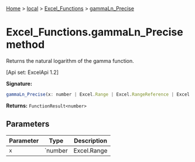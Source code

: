 [Home](./index) &gt; [local](local.md) &gt; [Excel\_Functions](local.excel_functions.md) &gt; [gammaLn\_Precise](local.excel_functions.gammaln_precise.md)

# Excel\_Functions.gammaLn\_Precise method

Returns the natural logarithm of the gamma function. 

 \[Api set: ExcelApi 1.2\]

**Signature:**
```javascript
gammaLn_Precise(x: number | Excel.Range | Excel.RangeReference | Excel.FunctionResult<any>): FunctionResult<number>;
```
**Returns:** `FunctionResult<number>`

## Parameters

|  Parameter | Type | Description |
|  --- | --- | --- |
|  `x` | `number | Excel.Range | Excel.RangeReference | Excel.FunctionResult<any>` |  |

